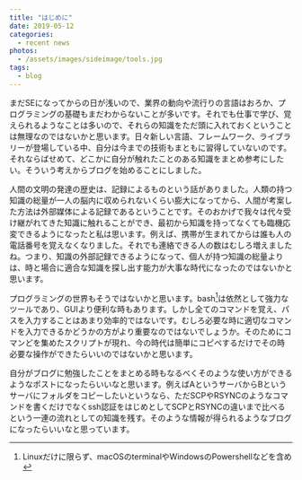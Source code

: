 ```yaml
---
title: "はじめに"
date: 2019-05-12
categories: 
  - recent news
photos:
  - /assets/images/sideimage/tools.jpg
tags:
  - blog
---
```


まだSEになってからの日が浅いので、業界の動向や流行りの言語はおろか、プログラミングの基礎もまだわからないことが多いです。それでも仕事で学び、覚えられるようなことは多いので、それらの知識をただ頭に入れておくということは無理なのではないかと思います。日々新しい言語、フレームワーク、ライブラリーが登場している中、自分は今までの技術もまともに習得していないのです。それならばせめて、どこかに自分が触れたことのある知識をまとめ参考にしたい。そういう考えからブログを始めることにしました。

人間の文明の発達の歴史は、記録によるものという話がありました。人類の持つ知識の総量が一人の脳内に収められないくらい膨大になってから、人間が考案した方法は外部媒体による記録であるということです。そのおかげで我々は代々受け継がれてきた知識に触れることができ、最初から知識を持ってなくても臨機応変できるようになったと私は思います。例えば、携帯が生まれてからは誰も人の電話番号を覚えなくなりました。それでも連絡できる人の数はむしろ増えましたね。つまり、知識の外部記録できるようになって、個人が持つ知識の総量よりは、時と場合に適合な知識を探し出す能力が大事な時代になったのではないかと思います。

プログラミングの世界もそうではないかと思います。bash[^1]は依然として強力なツールであり、GUIより便利な時もあります。しかし全てのコマンドを覚え、パスを入力することはあまり効率的ではないです。むしろ必要な時に適切なコマンドを入力できるかどうかの方がより重要なのではないでしょうか。そのためにコマンどを集めたスクリプトが現れ、今の時代は簡単にコピペするだけでその時必要な操作ができたらいいのではないかと思います。

自分がブログに勉強したことをまとめる時もなるべくそのような使い方ができるようなポストになったらいいなと思います。例えばAというサーバからBというサーバにフォルダをコピーしたいというなら、ただSCPやRSYNCのようなコマンドを書くだけでなくssh認証をはじめとしてSCPとRSYNCの違いまで比べるという一連の流れとしての知識を残す。そのような情報が得られるようなブログになったらいいなと思っています。

[^1]: Linuxだけに限らず、macOSのterminalやWindowsのPowershellなどを含め
